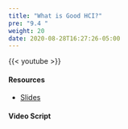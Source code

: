 ```yaml
---
title: "What is Good HCI?"
pre: "9.4 "
weight: 20
date: 2020-08-28T16:27:26-05:00
---
```


{{< youtube  >}}

<!-- CIS 115: https://youtu.be/ -->

#### Resources
* [Slides](/1-cc110/09-hci/slides/9-Human_Computer_Interaction.pdf)

#### Video Script

